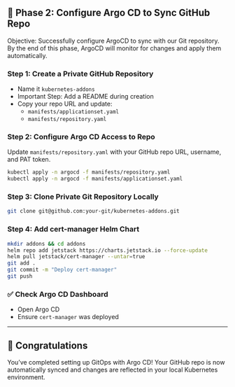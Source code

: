 ## 🔁 Phase 2: Configure Argo CD to Sync GitHub Repo

Objective: Successfully configure ArgoCD to sync with our Git repository. By the end of this phase, ArgoCD will monitor for changes and apply them automatically.

### Step 1: Create a Private GitHub Repository

- Name it `kubernetes-addons`
- Important Step: Add a README during creation
- Copy your repo URL and update:
  - `manifests/applicationset.yaml`
  - `manifests/repository.yaml`

### Step 2: Configure Argo CD Access to Repo

Update `manifests/repository.yaml` with your GitHub repo URL, username, and PAT token.

```bash
kubectl apply -n argocd -f manifests/repository.yaml
kubectl apply -n argocd -f manifests/applicationset.yaml
```

### Step 3: Clone Private Git Repository Locally

```bash
git clone git@github.com:your-git/kubernetes-addons.git
```

### Step 4: Add cert-manager Helm Chart

```bash
mkdir addons && cd addons
helm repo add jetstack https://charts.jetstack.io --force-update
helm pull jetstack/cert-manager --untar=true
git add .
git commit -m "Deploy cert-manager"
git push
```

### ✅ Check Argo CD Dashboard

- Open Argo CD
- Ensure `cert-manager` was deployed

---

## 🎉 Congratulations

You’ve completed setting up GitOps with Argo CD! Your GitHub repo is now automatically synced and changes are reflected in your local Kubernetes environment.
